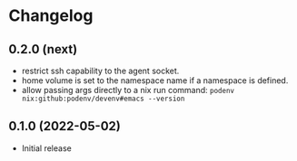 # Changelog

## 0.2.0 (next)

- restrict ssh capability to the agent socket.
- home volume is set to the namespace name if a namespace is defined.
- allow passing args directly to a nix run command: `podenv nix:github:podenv/devenv#emacs --version`

## 0.1.0 (2022-05-02)

- Initial release
